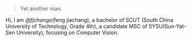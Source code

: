 

> Yet another man.


Hi, I am *@fjchange*(feng jiachang), a bachelor of SCUT (South China University of Technology, Grade 4th), a candidate MSC of SYSU(Sun-Yat-Sen University), focusing on Computer Vision.






